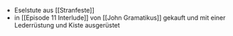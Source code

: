 - Eselstute aus [[Stranfeste]]
- in [[Episode 11 Interlude]] von [[John Gramatikus]] gekauft und mit einer Lederrüstung und Kiste ausgerüstet